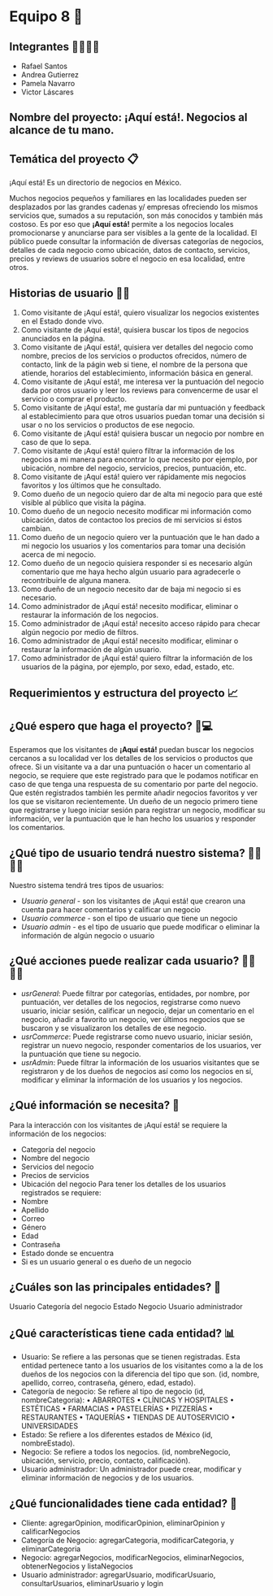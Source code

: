 # Equipo 8 🚀

## Integrantes 👨‍💻👩‍💻
- Rafael Santos
- Andrea Gutierrez
- Pamela Navarro
- Victor Láscares

## Nombre del proyecto: ¡Aquí está!. Negocios al alcance de tu mano.

## Temática del proyecto 📋
¡Aquí está! Es un directorio de negocios en México. 

Muchos negocios pequeños y familiares en las localidades pueden ser desplazados por las grandes cadenas y/ empresas ofreciendo los mismos servicios que, sumados a su reputación, son más conocidos y también más costoso. Es por eso que **¡Aquí está!** permite a los negocios locales promocionarse y anunciarse para ser visibles a la gente de la localidad.
El público puede consultar la información de diversas categorías de negocios, detalles de cada negocio como ubicación, datos de contacto, servicios, precios y reviews de usuarios sobre el negocio en esa localidad, entre otros.

## Historias de usuario 🧑👧
1. Como visitante de ¡Aquí está!, quiero visualizar los negocios existentes en el Estado donde vivo.
2. Como visitante de ¡Aquí está!, quisiera buscar los tipos de negocios anunciados en la página.  
3. Como visitante de ¡Aquí está!, quisiera ver detalles del negocio como nombre, precios de los servicios o productos ofrecidos, número de contacto, link de la págin web si tiene, el nombre de la persona que atiende, horarios del establecimiento, información básica en general.
4. Como visitante de ¡Aquí está!, me interesa ver la puntuación del negocio dada por otros usuario y leer los reviews para convencerme de usar el servicio o comprar el producto.
5. Como visitante de ¡Aquí esta!, me gustaría dar mi puntuación y feedback al establecimiento para que otros usuarios puedan tomar una decisión si usar o no los servicios o productos de ese negocio.
6. Como visitante de ¡Aquí está! quisiera buscar un negocio por nombre en caso de que lo sepa.
7. Como visitante de ¡Aquí está! quiero filtrar la información de los negocios a mi manera para encontrar lo que necesito por ejemplo, por ubicación, nombre del negocio, servicios, precios, puntuación, etc.
8. Como visitante de ¡Aquí está! quiero ver rápidamente mis negocios favoritos y los últimos que he consultado.
9. Como dueño de un negocio quiero dar de alta mi negocio para que esté visible al público que visita la página.
10. Como dueño de un negocio necesito modificar mi información como ubicación, datos de contactoo los precios de mi servicios si éstos cambian.
11. Como dueño de un negocio quiero ver la puntuación que le han dado a mi negocio los usuarios y los comentarios para tomar una decisión acerca de mi negocio.
12. Como dueño de un negocio quisiera responder si es necesario algún comentario que me haya hecho algún usuario para agradecerle o recontribuirle de alguna manera.
13. Como dueño de un negocio necesito dar de baja mi negocio si es necesario.
14. Como administrador de ¡Aquí está! necesito modificar, eliminar o restaurar la información de los negocios.
15. Como administrador de ¡Aquí está! necesito acceso rápido para checar algún negocio por medio de filtros.
16. Como administrador de ¡Aquí está! necesito modificar, eliminar o restaurar la información de algún usuario.
17. Como administrador de ¡Aquí está! quiero filtrar la información de los usuarios de la página, por ejemplo, por sexo, edad, estado, etc.

## Requerimientos y estructura del proyecto 📈

## ¿Qué espero que haga el proyecto? 📲💻
Esperamos que los visitantes de **¡Aquí está!** puedan buscar los negocios cercanos a su localidad ver los detalles de los servicios o productos que ofrece. 
Si un visitante va a dar una puntuación o hacer un comentario al negocio, se requiere que este registrado para que le podamos notificar en caso de que tenga una respuesta de su comentario por parte del negocio. Que estén registrados también les permite añadir negocios favoritos y ver los que se visitaron recientemente.
Un dueño de un negocio primero tiene que registrarse y luego iniciar sesión para registrar un negocio, modificar su información, ver la puntuación que le han hecho los usuarios y responder los comentarios.

## ¿Qué tipo de usuario tendrá nuestro sistema? 🕵️‍♀️🕵️‍♂️
Nuestro sistema tendrá tres tipos de usuarios:
- *Usuario general* - son los visitantes de ¡Aqui está! que crearon una cuenta para hacer comentarios y calificar un negocio
- *Usuario commerce* - son el tipo de usuario que tiene un negocio
- *Usuario admin* - es el tipo de usuario que puede modificar o eliminar la información de algún negocio o usuario

## ¿Qué acciones puede realizar cada usuario? 🙋‍♂️🙋‍♀️
- *usrGeneral*: Puede filtrar por categorías, entidades, por nombre, por puntuación, ver detalles de los negocios, registrarse como nuevo usuario, iniciar sesión, calificar un negocio, dejar un comentario en el negocio, añadir a favorito un negocio, ver últimos negocios que se buscaron y se visualizaron los detalles de ese negocio.
- *usrCommerce*: Puede registrarse como nuevo usuario, iniciar sesión, registrar un nuevo negocio, responder comentarios de los usuarios, ver la puntuación que tiene su negocio.
- *usrAdmin*: Puede filtrar la información de los usuarios visitantes que se registraron y de los dueños de negocios así como los negocios en sí, modificar y eliminar la información de los usuarios y los negocios.

## ¿Qué información se necesita? 💾
Para la interacción con los visitantes de ¡Aquí está! se requiere la información de los negocios:
- Categoría del negocio
- Nombre del negocio
- Servicios del negocio
- Precios de servicios
- Ubicación del negocio
Para tener los detalles de los usuarios registrados se requiere:
- Nombre
- Apellido
- Correo
- Género
- Edad
- Contraseña
- Estado donde se encuentra
- Si es un usuario general o es dueño de un negocio

## ¿Cuáles son las principales entidades? 📌
Usuario 
Categoría del negocio 
Estado
Negocio
Usuario administrador

## ¿Qué características tiene cada entidad? 📊
- Usuario: Se refiere a las personas que se tienen registradas. Esta entidad pertenece tanto a los usuarios de los visitantes como a la de los dueños de los negocios con la diferencia del tipo que son. (id, nombre, apellido, correo, contraseña, género, edad, estado).
- Categoría de negocio: Se refiere al tipo de negocio (id, nombreCategoria): 
• ABARROTES
• CLÍNICAS Y HOSPITALES
• ESTÉTICAS
• FARMACIAS
• PASTELERÍAS
• PIZZERÍAS
• RESTAURANTES
• TAQUERÍAS
• TIENDAS DE AUTOSERVICIO
• UNIVERSIDADES
- Estado: Se refiere a los diferentes estados de México (id, nombreEstado).
- Negocio: Se refiere a todos los negocios. (id, nombreNegocio, ubicación, servicio, precio, contacto, calificación).
- Usuario administrador: Un administrador puede crear, modificar y eliminar información de negocios y de los usuarios.

## ¿Qué funcionalidades tiene cada entidad? 📂
- Cliente: agregarOpinion, modificarOpinion, eliminarOpinion y calificarNegocios
- Categoría de Negocio: agregarCategoria, modificarCategoria, y eliminarCategoria
- Negocio: agregarNegocios, modificarNegocios, eliminarNegocios, obtenerNegocios y listaNegocios
- Usuario administrador: agregarUsuario, modificarUsuario, consultarUsuarios, eliminarUsuario y login

